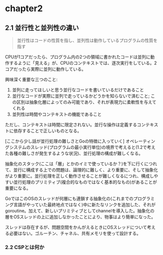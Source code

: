 # chapter2

## 2.1 並行性と並列性の違い

> 並行性はコードの性質を指し、並列性は動作しているプログラムの性質を指す

CPUが1コアだったら、プログラム内の2つの領域に書かれたコードは並列に動作するように「見える」が、CPUのコンテキストでは、逐次実行をしている。2コアだったら実際に並列に動作している。

興味深く重要な三つのこと:

1. 並列に走ってほしいと思う並行なコードを書いているだけであること
2. 並行なコードが実際に並列で走っているかどうかを知らないで済むこと; この区別は抽象化層によってのみ可能であり、それが表現力に柔軟性を与えてくれる
3. 並列性は時間やコンテキストの機能であること

ただし、コンテキストは時間に限定されない。並行な操作は定義するコンテキストに依存することで正しいものとなる。

[ここから少し話が並行処理の難しさとGoの特徴に入っていく]
オペレーティングシステムのスレッド(プログラムの最小実行単位)の境界で考えると(1.2で考えた各種の難しさが発生するような状況)、並行処理の構成が難しくなる。

抽象化のスタック(ここは「層」とかのイミで使っているか？)を下に行くにつれて、並行に構成する上での問題は、論理的に難しく、より重要に、そして抽象化がより重要に。並行処理を正しく動作させることが難しくなるにつれ、構成しやすい並行処理のプリミティブ(複合的なものではなく基本的なもの)があることが重要になる。

GoではこのOSのスレッドが何層にも連鎖する抽象化の(これまでのプログラミング言語がやっていた最終地点ではなく)中に新たなリンクを追加した、それがgoroutine。加えて、新しいプリミティブとしてchannelを導入した。抽象化の層をOSスレッドの上に追加しなかったことにより、物事はより簡単になった。

スレッドは存在するが、問題空間をかんがえるときにOSスレッドについて考える必要はない。ゴルーチン、チャネル、共有メモリを使って設計する。

### 2.2 CSPとは何か
